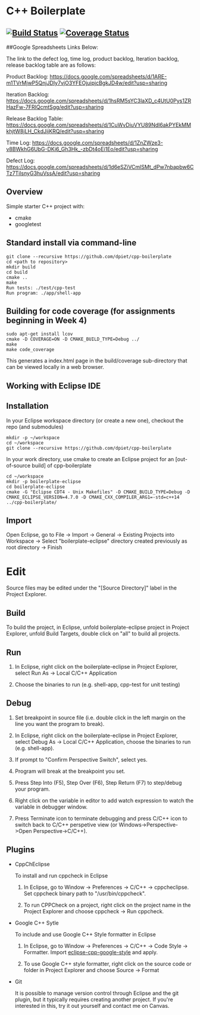 # C++ Boilerplate
[![Build Status](https://travis-ci.org/Akshaybj0221/ENPM808X_Midterm.svg?branch=master)](https://travis-ci.org/Akshaybj0221/ENPM808X_Midterm)
[![Coverage Status](https://coveralls.io/repos/github/Akshaybj0221/ENPM808X_Midterm/badge.svg?branch=master)](https://coveralls.io/github/Akshaybj0221/ENPM808X_Midterm?branch=master)
---

##Google Spreadsheets Links Below:

The link to the defect log, time log, product backlog, Iteration backlog, release backlog table are as follows:

Product Backlog: https://docs.google.com/spreadsheets/d/1ARE-m1TVrMjwP5QnjJDIy7vjO3YFEOjuipjcBgkJD4w/edit?usp=sharing

Iteration Backlog: https://docs.google.com/spreadsheets/d/1hsRM5sYC3laXD_c4UtU0Pys1ZRHazFw-7FRlQcmtSgg/edit?usp=sharing

Release Backlog Table: https://docs.google.com/spreadsheets/d/1CuWvDiuVYU89Ndl6akPYEkMMkhjtW8jLH_CkdJijKRQ/edit?usp=sharing


Time Log: https://docs.google.com/spreadsheets/d/1ZnZWze3-v8BWkhG6UbG-DKi6_Gh3Hk_-zbDt4oEi1Eo/edit?usp=sharing

Defect Log: https://docs.google.com/spreadsheets/d/1d6eSZiVCmlSMt_dPw7nbapbw6CTz7TilsnyG3huVssA/edit?usp=sharing


## Overview

Simple starter C++ project with:

- cmake
- googletest

## Standard install via command-line
```
git clone --recursive https://github.com/dpiet/cpp-boilerplate
cd <path to repository>
mkdir build
cd build
cmake ..
make
Run tests: ./test/cpp-test
Run program: ./app/shell-app
```

## Building for code coverage (for assignments beginning in Week 4)
```
sudo apt-get install lcov
cmake -D COVERAGE=ON -D CMAKE_BUILD_TYPE=Debug ../
make
make code_coverage
```
This generates a index.html page in the build/coverage sub-directory that can be viewed locally in a web browser.

## Working with Eclipse IDE ##

## Installation

In your Eclipse workspace directory (or create a new one), checkout the repo (and submodules)
```
mkdir -p ~/workspace
cd ~/workspace
git clone --recursive https://github.com/dpiet/cpp-boilerplate
```

In your work directory, use cmake to create an Eclipse project for an [out-of-source build] of cpp-boilerplate

```
cd ~/workspace
mkdir -p boilerplate-eclipse
cd boilerplate-eclipse
cmake -G "Eclipse CDT4 - Unix Makefiles" -D CMAKE_BUILD_TYPE=Debug -D CMAKE_ECLIPSE_VERSION=4.7.0 -D CMAKE_CXX_COMPILER_ARG1=-std=c++14 ../cpp-boilerplate/
```

## Import

Open Eclipse, go to File -> Import -> General -> Existing Projects into Workspace -> 
Select "boilerplate-eclipse" directory created previously as root directory -> Finish

# Edit

Source files may be edited under the "[Source Directory]" label in the Project Explorer.


## Build

To build the project, in Eclipse, unfold boilerplate-eclipse project in Project Explorer,
unfold Build Targets, double click on "all" to build all projects.

## Run

1. In Eclipse, right click on the boilerplate-eclipse in Project Explorer,
select Run As -> Local C/C++ Application

2. Choose the binaries to run (e.g. shell-app, cpp-test for unit testing)


## Debug


1. Set breakpoint in source file (i.e. double click in the left margin on the line you want 
the program to break).

2. In Eclipse, right click on the boilerplate-eclipse in Project Explorer, select Debug As -> 
Local C/C++ Application, choose the binaries to run (e.g. shell-app).

3. If prompt to "Confirm Perspective Switch", select yes.

4. Program will break at the breakpoint you set.

5. Press Step Into (F5), Step Over (F6), Step Return (F7) to step/debug your program.

6. Right click on the variable in editor to add watch expression to watch the variable in 
debugger window.

7. Press Terminate icon to terminate debugging and press C/C++ icon to switch back to C/C++ 
perspetive view (or Windows->Perspective->Open Perspective->C/C++).


## Plugins

- CppChEclipse

    To install and run cppcheck in Eclipse

    1. In Eclipse, go to Window -> Preferences -> C/C++ -> cppcheclipse.
    Set cppcheck binary path to "/usr/bin/cppcheck".

    2. To run CPPCheck on a project, right click on the project name in the Project Explorer 
    and choose cppcheck -> Run cppcheck.


- Google C++ Sytle

    To include and use Google C++ Style formatter in Eclipse

    1. In Eclipse, go to Window -> Preferences -> C/C++ -> Code Style -> Formatter. 
    Import [eclipse-cpp-google-style][reference-id-for-eclipse-cpp-google-style] and apply.

    2. To use Google C++ style formatter, right click on the source code or folder in 
    Project Explorer and choose Source -> Format

[reference-id-for-eclipse-cpp-google-style]: https://raw.githubusercontent.com/google/styleguide/gh-pages/eclipse-cpp-google-style.xml

- Git

    It is possible to manage version control through Eclipse and the git plugin, but it typically requires creating another project. If you're interested in this, try it out yourself and contact me on Canvas.
